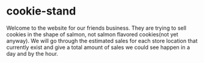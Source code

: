 # cookie-stand

Welcome to the website for our friends business. They are trying to sell cookies in the shape of salmon, not salmon flavored cookies(not yet anyway). We will go through the estimated sales for each store location that currently exist and give a total amount of sales we could see happen in a day and by the hour.